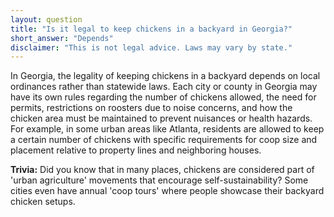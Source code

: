 ```yaml
---
layout: question
title: "Is it legal to keep chickens in a backyard in Georgia?"
short_answer: "Depends"
disclaimer: "This is not legal advice. Laws may vary by state."
---
```


In Georgia, the legality of keeping chickens in a backyard depends on local ordinances rather than statewide laws. Each city or county in Georgia may have its own rules regarding the number of chickens allowed, the need for permits, restrictions on roosters due to noise concerns, and how the chicken area must be maintained to prevent nuisances or health hazards. For example, in some urban areas like Atlanta, residents are allowed to keep a certain number of chickens with specific requirements for coop size and placement relative to property lines and neighboring houses.

**Trivia:** Did you know that in many places, chickens are considered part of 'urban agriculture' movements that encourage self-sustainability? Some cities even have annual 'coop tours' where people showcase their backyard chicken setups.

